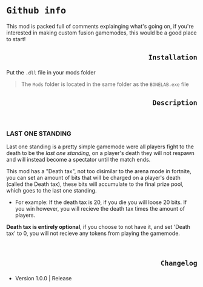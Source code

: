 # ```Github info```

This mod is packed full of comments explainging what's going on, if you're interested in making custom fusion gamemodes, this would be a good place to start!


## <p align="right">```Installation```

Put the `.dll` file in your mods folder
>The `Mods` folder is located in the same folder as the `BONELAB.exe` file

## <p align="right">```Description```

<br>

### LAST ONE STANDING

Last one standing is a pretty simple gamemode were all players fight to the death to be the *last one standing*, on a player's death they will not respawn and will instead become a spectator until the match ends.

This mod has a "Death tax", not too disimilar to the arena mode in fortnite, you can set an amount of bits that will be charged on a player's death (called the Death tax), these bits will accumulate to the final prize pool, which goes to the last one standing.
- For example: If the death tax is 20, if you die you will loose 20 bits. If you win however, you will recieve the death tax times the amount of players.


**Death tax is entirely optional**, if you choose to not have it, and set 'Death tax' to 0, you will not recieve any tokens from playing the gamemode.

<br>

## <p align="right">```Changelog```

- Version 1.0.0 | Release


